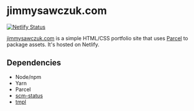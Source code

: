 # jimmysawczuk.com

[![Netlify Status](https://api.netlify.com/api/v1/badges/af7a48e7-b299-4b29-9a58-5e87906f020e/deploy-status)](https://app.netlify.com/sites/jimmysawczuk-prod/deploys)

[jimmysawczuk.com][1] is a simple HTML/CSS portfolio site that uses [Parcel](http://parceljs.org) to package assets. It's hosted on Netlify.

## Dependencies

- Node/npm
- Yarn
- Parcel
- [scm-status](http://github.com/jimmysawczuk/scm-status)
- [tmpl](http://github.com/jimmysawczuk/tmpl)

[1]: https://jimmysawczuk.com
